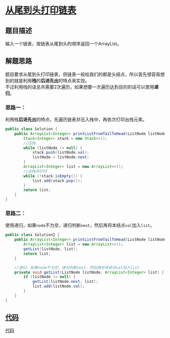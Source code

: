 # [从尾到头打印链表](https://www.nowcoder.com/practice/d0267f7f55b3412ba93bd35cfa8e8035?tpId=13&tqId=11156&tPage=1&rp=1&ru=/ta/coding-interviews&qru=/ta/coding-interviews/question-ranking)

## 题目描述
输入一个链表，按链表从尾到头的顺序返回一个ArrayList。
## 解题思路
题目要求从尾到头打印链表，但链表一般给我们的都是头结点，所以首先很容易想到的就是利用**栈**的**后进先出**的特点来实现。<br/>
不过利用栈的话总共需要2次遍历，如果想要一次遍历达到目的的话可以使用**递归**。
### 思路一：
利用栈**后进先出**的特点，先遍历链表并压入栈中，再依次打印出栈元素。
```java
public class Solution {
    public ArrayList<Integer> printListFromTailToHead(ListNode listNode) {
        Stack<Integer> stack = new Stack<>();
        //压栈
        while (listNode != null) {
            stack.push(listNode.val);
            listNode = listNode.next;
        }
        ArrayList<Integer> list = new ArrayList<>();
        //出栈并打印
        while (!stack.isEmpty()) {
            list.add(stack.pop());
        }
        return list;
    }
}
```

### 思路二：
使用递归，如果`node`不为空，递归判断`next`，然后再将本结点`val`加入`list`。
```java
public class Solution2 {
    public ArrayList<Integer> printListFromTailToHead(ListNode listNode) {
        ArrayList<Integer> list = new ArrayList<>();
        getList(listNode, list);
        return list;
    }

    //递归，如果node不为空，递归判断next，然后再将本结点val加入list
    private void getList(ListNode listNode, ArrayList<Integer> list) {
        if (listNode != null) {
            getList(listNode.next, list);
            list.add(listNode.val);
        }
    }
}
```

## [代码](../code/Test3.java)
[代码](../code/Test3.java)

